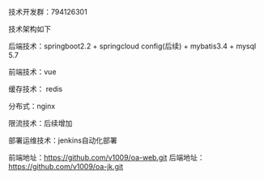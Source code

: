 技术开发群：794126301


技术架构如下

后端技术：springboot2.2 + springcloud config(后续) + mybatis3.4 + mysql 5.7

前端技术：vue

缓存技术： redis

分布式：nginx

限流技术：后续增加

部署运维技术：jenkins自动化部署

前端地址：https://github.com/v1009/oa-web.git
后端地址：https://github.com/v1009/oa-jk.git
